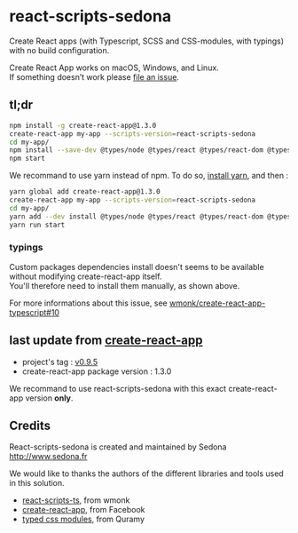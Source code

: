 # react-scripts-sedona

Create React apps (with Typescript, SCSS and CSS-modules, with typings) with no build configuration.

Create React App works on macOS, Windows, and Linux.<br>
If something doesn’t work please [file an issue](https://github.com/facebookincubator/create-react-app/issues/new).

## tl;dr

```sh
npm install -g create-react-app@1.3.0
create-react-app my-app --scripts-version=react-scripts-sedona
cd my-app/
npm install --save-dev @types/node @types/react @types/react-dom @types/jest
npm start
```

We recommand to use yarn instead of npm.
To do so, [install yarn](https://yarnpkg.com/lang/en/docs/install/), and then :
```sh
yarn global add create-react-app@1.3.0
create-react-app my-app --scripts-version=react-scripts-sedona
cd my-app/
yarn add --dev install @types/node @types/react @types/react-dom @types/jest
yarn run start
```

### typings

Custom packages dependencies install doesn't seems to be available without modifying create-react-app itself. <br >
You'll therefore need to install them manually, as shown above.

For more informations about this issue, see [wmonk/create-react-app-typescript#10](https://github.com/wmonk/create-react-app-typescript/issues/10)

## last update from [create-react-app](https://github.com/facebookincubator/create-react-app)

* project's tag : [v0.9.5](https://github.com/facebookincubator/create-react-app/releases/tag/v0.9.5)
* create-react-app package version : 1.3.0

We recommand to use react-scripts-sedona with this exact create-react-app version **only**.

Credits
-------

React-scripts-sedona is created and maintained by Sedona
http://www.sedona.fr

We would like to thanks the authors of the different libraries and tools
used in this solution.

* [react-scripts-ts](https://github.com/wmonk/create-react-app-typescript), from wmonk
* [create-react-app](https://github.com/facebookincubator/create-react-app), from Facebook
* [typed css modules](https://github.com/Quramy/typed-css-modules), from Quramy